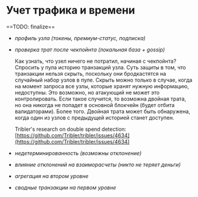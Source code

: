 # Учет трафика и времени

==TODO: finalize==

- *профиль узла (токены, премиум-статус, подписка)*
- *проверка трат после чекпойнта (локальная база + gossip)*

    Как узнать, что узел ничего не потратил, начиная с чекпойнта? Спросить у пула историю транзакций узла. Суть защиты в том, что транзакции нельзя скрыть, поскольку они бродкастятся на случайный набор узлов в пуле. Скрыть можно только в случае, когда на момент запроса все узлы, которые хранят нужную информацию, недоступны. Это возможно, но атакующий не может это контролировать. Если такое случится, то возможна двойная трата, но она никогда не попадет в основной блокчейн (будет отбита валидаторами). Более того. Двойная трата может быть обнаружена, когда один из узлов с предыдущей историей станет доступен.

    Tribler's research on double spend detection: [https://github.com/Tribler/tribler/issues/4634](https://github.com/Tribler/tribler/issues/4634)

- *недетерминированность (возможны отклонение)*
- *влияние отклонений на взаиморасчеты (никто не теряет деньги)*
- *агрегация на втором уровне*
- *сводные транзакции на первом уровне*